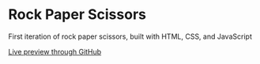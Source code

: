 # Rock Paper Scissors
<p>First iteration of rock paper scissors, built with HTML, CSS, and JavaScript</p>
<a href="https://liambaldyga.github.io/Rock-Paper-Scissors/">Live preview through GitHub</a>
